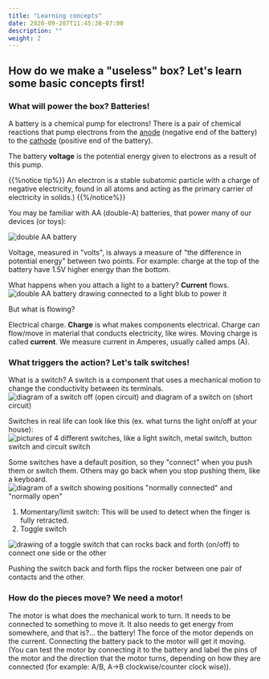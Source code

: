 ```yaml
---
title: "Learning concepts"
date: 2020-09-207T11:45:38-07:00
description: ""
weight: 2
---
```

## How do we make a "useless" box? Let's learn some basic concepts first!

### What will power the box? Batteries!
A battery is a chemical pump for electrons! There is a pair of chemical reactions that pump electrons from the [anode](https://en.wikipedia.org/wiki/Anode) (negative end of the battery) to the [cathode](https://en.wikipedia.org/wiki/Cathode) (positive end of the battery). 

The battery **voltage** is the potential energy given to electrons as a result of this pump.  

{{%notice tip%}}
An electron is a stable subatomic particle with a charge of negative electricity, found in all atoms and acting as the primary carrier of electricity in solids.)
{{%/notice%}}

You may be familiar with AA (double-A) batteries, that power many of our devices (or toys):

![double AA battery](../img/regularBattery.jpg)

Voltage, measured in "volts", is always a measure of "the difference in potential energy" between two points. For example: charge at the top of the battery have 1.5V higher energy than the bottom.

What happens when you attach a light to a battery? **Current** flows.
![double AA battery drawing connected to a light blub to power it](../img/batteryPoweringLightBulb.png)

But what is flowing?

Electrical charge. **Charge** is what makes components electrical. Charge can flow/move in material that conducts electricity, like wires. 
Moving charge is called **current**. We measure current in Amperes, usually called amps (A). 

### What triggers the action? Let's talk switches!
What is a switch? A switch is a component that uses a mechanical motion to change the conductivity between its terminals.
![diagram of a switch off (open circuit) and diagram of a switch on (short circuit)](../img/off_onSwitch.png)

Switches in real life can look like this (ex. what turns the light on/off at your house):
![pictures of 4 different switches, like a light switch, metal switch, button switch and circuit switch](../img/differentTypesOfSwitches1.png)

Some switches have a default position, so they "connect" when you push them or switch them. Others may go back when you stop pushing them, like a keyboard.
![diagram of a switch showing positions "normally connected" and "normally open"](../img/diagramNCNO.png)

1.	Momentary/limit switch: This will be used to detect when the finger is fully retracted.
2.	Toggle switch

![drawing of a toggle switch that can rocks back and forth (on/off) to connect one side or the other ](../img/toggleSwitchDiagram.png)

Pushing the switch back and forth flips the rocker between one pair of contacts and the other.

### How do the pieces move? We need a motor!
The motor is what does the mechanical work to turn. It needs to be connected to something to move it. It also needs to get energy from somewhere, and that is?... the battery! 
The force of the motor depends on the current.
Connecting the battery pack to the motor will get it moving. 
(You can test the motor by connecting it to the battery and label the pins of the motor and the direction that the motor turns, depending on how they are connected (for example: A/B, A->B clockwise/counter clock wise)).